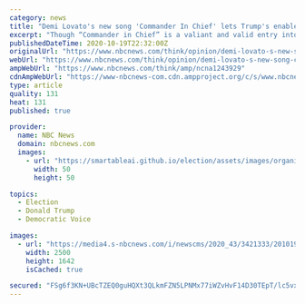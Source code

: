 ```yaml
---
category: news
title: "Demi Lovato's new song 'Commander In Chief' lets Trump's enablers off too easy"
excerpt: "Though “Commander in Chief” is a valiant and valid entry into America's protest music canon, it lets everyone but Trump off the hook."
publishedDateTime: 2020-10-19T22:32:00Z
originalUrl: "https://www.nbcnews.com/think/opinion/demi-lovato-s-new-song-commander-chief-lets-trump-s-ncna1243929"
webUrl: "https://www.nbcnews.com/think/opinion/demi-lovato-s-new-song-commander-chief-lets-trump-s-ncna1243929"
ampWebUrl: "https://www.nbcnews.com/think/amp/ncna1243929"
cdnAmpWebUrl: "https://www-nbcnews-com.cdn.ampproject.org/c/s/www.nbcnews.com/think/amp/ncna1243929"
type: article
quality: 131
heat: 131
published: true

provider:
  name: NBC News
  domain: nbcnews.com
  images:
    - url: "https://smartableai.github.io/election/assets/images/organizations/nbcnews.com-50x50.jpg"
      width: 50
      height: 50

topics:
  - Election
  - Donald Trump
  - Democratic Voice

images:
  - url: "https://media4.s-nbcnews.com/i/newscms/2020_43/3421333/201019-demi-lovato-bbma-ew-421p_2cf653fb217f5a628908233be7d9b23f.jpg"
    width: 2500
    height: 1642
    isCached: true

secured: "FSg6f3KN+UBcTZEQ0guHQXt3QLkmFZN5LPNMx77iWZvHvF14D30TEpT/lc5vxKXfeu2G17mp0i5HdxDAXQEFxZlkKEDpxmYP4Cq2M9FAY/hgnpK7WeJaMPEb68TRT3XruLXBL6K+tHjFVobWgA/t5ZzopzG8YAqtMmcIU5dEnJMaBvNfDXJ+s7buuv60FZvT+BNaSiTq8fBgueR9lF5m/s0dkabVSDLyC3wCiFOeZDVGAhM2p/3+h22Yd2/SIv6sisAIWt6teUFAaX2cMlC8O+42oWBC5cCtoaaojn70ysTy0QS4bZEpDUWk04fLAMndHtfyMnlUsAaDopRt9COfMrNZt61pNaZXFFo5511Ghq8=;jQArQEsZvvAs0GFLEHEjZw=="
---
```


